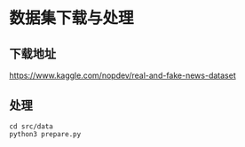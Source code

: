# 数据集下载与处理

## 下载地址

https://www.kaggle.com/nopdev/real-and-fake-news-dataset

## 处理

```shell script
cd src/data
python3 prepare.py
```